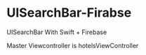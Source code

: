 # UISearchBar-Firabse
UISearchBar With Swift + Firebase

Master Viewcontroller is hotelsViewController
